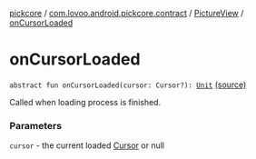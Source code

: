 [pickcore](../../index.md) / [com.lovoo.android.pickcore.contract](../index.md) / [PictureView](index.md) / [onCursorLoaded](./on-cursor-loaded.md)

# onCursorLoaded

`abstract fun onCursorLoaded(cursor: Cursor?): `[`Unit`](https://kotlinlang.org/api/latest/jvm/stdlib/kotlin/-unit/index.html) [(source)](https://github.com/lovoo/android-pickpic/blob/master/pickcore/src/main/kotlin/com/lovoo/android/pickcore/contract/PictureView.kt#L23)

Called when loading process is finished.

### Parameters

`cursor` - the current loaded [Cursor](#) or null